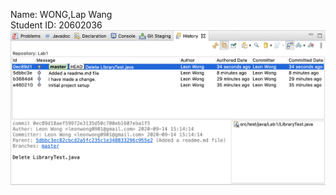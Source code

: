 Name: WONG,Lap Wang </br>
Student ID: 20602036
![HistoryPNG](https://github.com/leonwong-git/comp3111-lab1-2020s/blob/master/Screenshot%202020-09-14%20at%2015.15.02.png)
